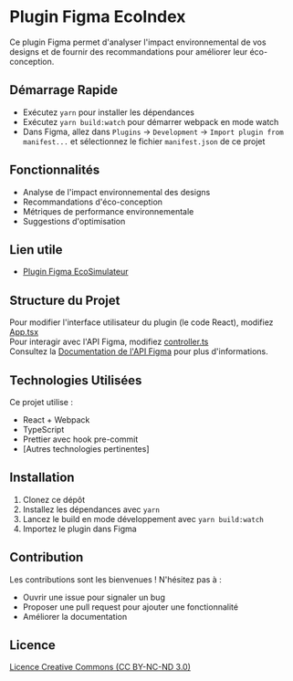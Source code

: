 # Plugin Figma EcoIndex

Ce plugin Figma permet d'analyser l'impact environnemental de vos designs et de fournir des recommandations pour améliorer leur éco-conception.

## Démarrage Rapide

- Exécutez `yarn` pour installer les dépendances
- Exécutez `yarn build:watch` pour démarrer webpack en mode watch
- Dans Figma, allez dans `Plugins` -> `Development` -> `Import plugin from manifest...` et sélectionnez le fichier `manifest.json` de ce projet

## Fonctionnalités

- Analyse de l'impact environnemental des designs
- Recommandations d'éco-conception
- Métriques de performance environnementale
- Suggestions d'optimisation

## Lien utile

- [Plugin Figma EcoSimulateur](https://www.figma.com/community/plugin/1430170108116488365/ecosimulateur)

## Structure du Projet

Pour modifier l'interface utilisateur du plugin (le code React), modifiez [App.tsx](./src/app/components/App.tsx)  
Pour interagir avec l'API Figma, modifiez [controller.ts](./src/plugin/controller.ts)  
Consultez la [Documentation de l'API Figma](https://www.figma.com/plugin-docs/api/api-overview/) pour plus d'informations.

## Technologies Utilisées

Ce projet utilise :

- React + Webpack
- TypeScript
- Prettier avec hook pre-commit
- [Autres technologies pertinentes]

## Installation

1. Clonez ce dépôt
2. Installez les dépendances avec `yarn`
3. Lancez le build en mode développement avec `yarn build:watch`
4. Importez le plugin dans Figma

## Contribution

Les contributions sont les bienvenues ! N'hésitez pas à :
- Ouvrir une issue pour signaler un bug
- Proposer une pull request pour ajouter une fonctionnalité
- Améliorer la documentation

## Licence

[Licence Creative Commons (CC BY-NC-ND 3.0)](LICENSE.md)
